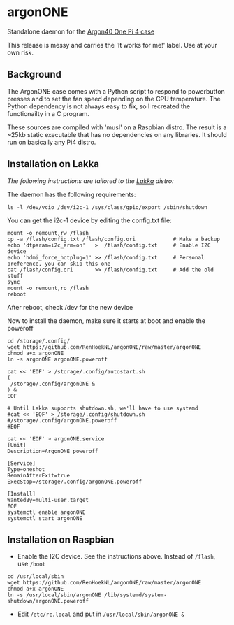 # argonONE
Standalone daemon for the [Argon40 One Pi 4 case](https://www.argon40.com/argon-one-raspberry-pi-4-case.html)

This release is messy and carries the 'It works for me!' label. Use
at your own risk.

## Background 
The ArgonONE case comes with a Python script to respond to powerbutton presses
and to set the fan speed depending on the CPU temperature. The Python dependency
is not always easy to fix, so I recreated the functionailty in a C program.

These sources are compiled with 'musl' on a Raspbian distro. The result is
a ~25kb static executable that has no dependencies on any libraries. It should
run on basically any Pi4 distro.

## Installation on Lakka
*The following instructions are tailored to the [Lakka](http://www.lakka.tv/get/linux/rpi4/) distro:*

The daemon has the following requirements:

`ls -l /dev/vcio /dev/i2c-1 /sys/class/gpio/export /sbin/shutdown`

You can get the i2c-1 device by editing the config.txt file:
```
mount -o remount,rw /flash
cp -a /flash/config.txt /flash/config.ori            # Make a backup
echo 'dtparam=i2c_arm=on'   >  /flash/config.txt     # Enable I2C device
echo 'hdmi_force_hotplug=1' >> /flash/config.txt     # Personal preference, you can skip this one
cat /flash/config.ori       >> /flash/config.txt     # Add the old stuff
sync
mount -o remount,ro /flash
reboot
```
After reboot, check /dev for the new device

Now to install the daemon, make sure it starts at boot and enable the poweroff
```
cd /storage/.config/
wget https://github.com/RenHoekNL/argonONE/raw/master/argonONE
chmod a+x argonONE
ln -s argonONE argonONE.poweroff

cat << 'EOF' > /storage/.config/autostart.sh
(
 /storage/.config/argonONE &
) &
EOF

# Until Lakka supports shutdown.sh, we'll have to use systemd
#cat << 'EOF' > /storage/.config/shutdown.sh
#/storage/.config/argonONE.poweroff
#EOF

cat << 'EOF' > argonONE.service
[Unit]
Description=ArgonONE poweroff

[Service]
Type=oneshot
RemainAfterExit=true
ExecStop=/storage/.config/argonONE.poweroff

[Install]
WantedBy=multi-user.target
EOF
systemctl enable argonONE
systemctl start argonONE
```

## Installation on Raspbian
- Enable the I2C device. See the instructions above. Instead of `/flash`, use `/boot`
```
cd /usr/local/sbin
wget https://github.com/RenHoekNL/argonONE/raw/master/argonONE
chmod a+x argonONE
ln -s /usr/local/sbin/argonONE /lib/systemd/system-shutdown/argonONE.poweroff
```
- Edit `/etc/rc.local` and put in `/usr/local/sbin/argonONE &`

